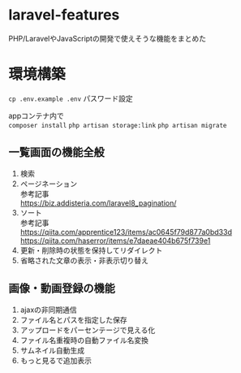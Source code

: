 # laravel-features
PHP/LaravelやJavaScriptの開発で使えそうな機能をまとめた

# 環境構築
`cp .env.example .env`
パスワード設定<br>

appコンテナ内で<br>
`composer install`
`php artisan storage:link`
`php artisan migrate`


## 一覧画面の機能全般
1. 検索
2. ページネーション<br>
    参考記事<br>
    https://biz.addisteria.com/laravel8_pagination/
3. ソート<br>
    参考記事<br>
    https://qiita.com/apprentice123/items/ac0645f79d877a0bd33d<br>
    https://qiita.com/haserror/items/e7daeae404b675f739e1
4. 更新・削除時の状態を保持してリダイレクト<br>
5. 省略された文章の表示・非表示切り替え<br>

## 画像・動画登録の機能
1. ajaxの非同期通信
2. ファイル名とパスを指定した保存
3. アップロードをパーセンテージで見える化
4. ファイル名重複時の自動ファイル名変換
5. サムネイル自動生成
6. もっと見るで追加表示

